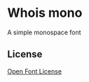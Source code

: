 Whois mono
==========

A simple monospace font

## License

[Open Font License](http://scripts.sil.org/cms/scripts/page.php?site_id=nrsi&id=OFL)